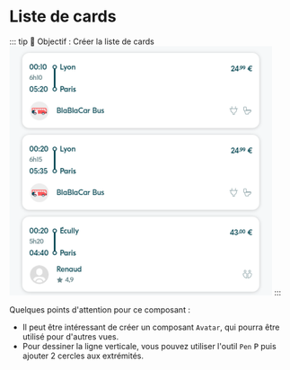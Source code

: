 # Liste de cards

::: tip 🎯 Objectif : Créer la liste de cards
![](../../assets/img/figma/exercice/app/cards.png)
:::

Quelques points d'attention pour ce composant :

- Il peut être intéressant de créer un composant `Avatar`, qui pourra être utilisé pour d'autres vues.
- Pour dessiner la ligne verticale, vous pouvez utiliser l'outil `Pen` <kbd>P</kbd> puis ajouter 2 cercles aux extrémités.